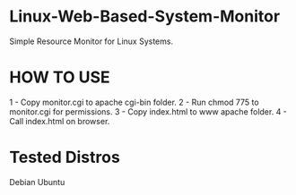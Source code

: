 Linux-Web-Based-System-Monitor
==============================

Simple Resource Monitor for Linux Systems. 


HOW TO USE
==========
1 - Copy monitor.cgi to apache cgi-bin folder.
2 - Run chmod 775 to monitor.cgi for permissions.
3 - Copy index.html to www apache folder.
4 - Call index.html on browser. 


Tested Distros
==============
Debian
Ubuntu

